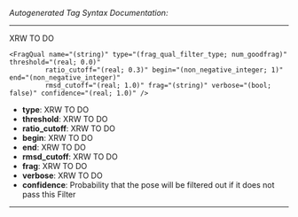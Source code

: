_Autogenerated Tag Syntax Documentation:_

---
XRW TO DO

```
<FragQual name="(string)" type="(frag_qual_filter_type; num_goodfrag)" threshold="(real; 0.0)"
         ratio_cutoff="(real; 0.3)" begin="(non_negative_integer; 1)" end="(non_negative_integer)"
         rmsd_cutoff="(real; 1.0)" frag="(string)" verbose="(bool; false)" confidence="(real; 1.0)" />
```

-   **type**: XRW TO DO
-   **threshold**: XRW TO DO
-   **ratio_cutoff**: XRW TO DO
-   **begin**: XRW TO DO
-   **end**: XRW TO DO
-   **rmsd_cutoff**: XRW TO DO
-   **frag**: XRW TO DO
-   **verbose**: XRW TO DO
-   **confidence**: Probability that the pose will be filtered out if it does not pass this Filter

---

